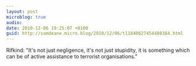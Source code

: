 ```yaml
---
layout: post
microblog: true
audio: 
date: 2010-12-06 19:25:07 +0100
guid: http://samdeane.micro.blog/2010/12/06/t11848627454480384.html
---
```

Rifkind: "It's not just negligence, it's not just stupidity, it is something which can be of active assistance to terrorist organisations."

